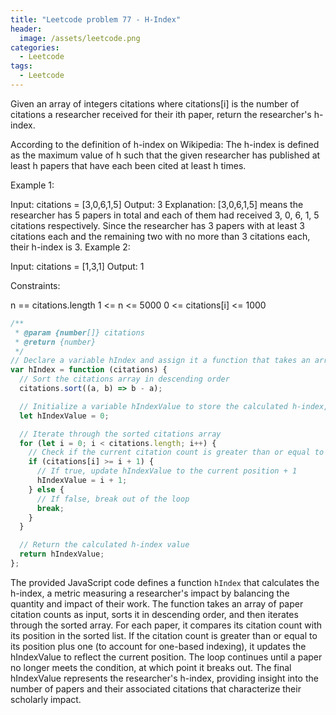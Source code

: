 ```yaml
---
title: "Leetcode problem 77 - H-Index"
header:
  image: /assets/leetcode.png
categories:
  - Leetcode
tags:
  - Leetcode
---
```


Given an array of integers citations where citations[i] is the number of citations a researcher received for their ith paper, return the researcher's h-index.

According to the definition of h-index on Wikipedia: The h-index is defined as the maximum value of h such that the given researcher has published at least h papers that have each been cited at least h times.

Example 1:

Input: citations = [3,0,6,1,5]
Output: 3
Explanation: [3,0,6,1,5] means the researcher has 5 papers in total and each of them had received 3, 0, 6, 1, 5 citations respectively.
Since the researcher has 3 papers with at least 3 citations each and the remaining two with no more than 3 citations each, their h-index is 3.
Example 2:

Input: citations = [1,3,1]
Output: 1

Constraints:

n == citations.length
1 <= n <= 5000
0 <= citations[i] <= 1000

```js
/**
 * @param {number[]} citations
 * @return {number}
 */
// Declare a variable hIndex and assign it a function that takes an array of citations as a parameter
var hIndex = function (citations) {
  // Sort the citations array in descending order
  citations.sort((a, b) => b - a);

  // Initialize a variable hIndexValue to store the calculated h-index, starting at 0
  let hIndexValue = 0;

  // Iterate through the sorted citations array
  for (let i = 0; i < citations.length; i++) {
    // Check if the current citation count is greater than or equal to the current position + 1
    if (citations[i] >= i + 1) {
      // If true, update hIndexValue to the current position + 1
      hIndexValue = i + 1;
    } else {
      // If false, break out of the loop
      break;
    }
  }

  // Return the calculated h-index value
  return hIndexValue;
};
```

The provided JavaScript code defines a function `hIndex` that calculates the h-index, a metric measuring a researcher's impact by balancing the quantity and impact of their work. The function takes an array of paper citation counts as input, sorts it in descending order, and then iterates through the sorted array. For each paper, it compares its citation count with its position in the sorted list. If the citation count is greater than or equal to its position plus one (to account for one-based indexing), it updates the hIndexValue to reflect the current position. The loop continues until a paper no longer meets the condition, at which point it breaks out. The final hIndexValue represents the researcher's h-index, providing insight into the number of papers and their associated citations that characterize their scholarly impact.
